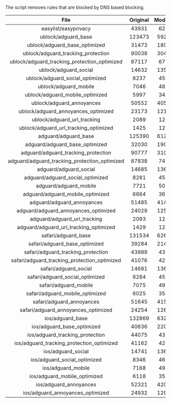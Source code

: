 The script removes rules that are blocked by DNS based blocking.


| File | Original | Modified |
|:----:|:-----:|:-----:|
| easylist/easyprivacy | 43931 | 6250 |
| ublock/adguard_base | 123473 | 59241 |
| ublock/adguard_base_optimized | 31473 | 18018 |
| ublock/adguard_tracking_protection | 90038 | 30400 |
| ublock/adguard_tracking_protection_optimized | 87117 | 6791 |
| ublock/adguard_social | 14632 | 13553 |
| ublock/adguard_social_optimized | 8237 | 4555 |
| ublock/adguard_mobile | 7046 | 4880 |
| ublock/adguard_mobile_optimized | 5997 | 3489 |
| ublock/adguard_annoyances | 50552 | 40555 |
| ublock/adguard_annoyances_optimized | 23173 | 12189 |
| ublock/adguard_url_tracking | 2089 | 1242 |
| ublock/adguard_url_tracking_optimized | 1425 | 1239 |
| adguard/adguard_base | 125390 | 61261 |
| adguard/adguard_base_optimized | 32030 | 19040 |
| adguard/adguard_tracking_protection | 90777 | 31085 |
| adguard/adguard_tracking_protection_optimized | 87838 | 7462 |
| adguard/adguard_social | 14685 | 13614 |
| adguard/adguard_social_optimized | 8281 | 4599 |
| adguard/adguard_mobile | 7721 | 5055 |
| adguard/adguard_mobile_optimized | 6664 | 3658 |
| adguard/adguard_annoyances | 51485 | 41410 |
| adguard/adguard_annoyances_optimized | 24029 | 12598 |
| adguard/adguard_url_tracking | 2093 | 1247 |
| adguard/adguard_url_tracking_optimized | 1429 | 1244 |
| safari/adguard_base | 131534 | 62683 |
| safari/adguard_base_optimized | 39284 | 21486 |
| safari/adguard_tracking_protection | 43989 | 4367 |
| safari/adguard_tracking_protection_optimized | 41076 | 4222 |
| safari/adguard_social | 14681 | 13604 |
| safari/adguard_social_optimized | 8284 | 4589 |
| safari/adguard_mobile | 7075 | 4916 |
| safari/adguard_mobile_optimized | 6025 | 3520 |
| safari/adguard_annoyances | 51645 | 41501 |
| safari/adguard_annoyances_optimized | 24254 | 12668 |
| ios/adguard_base | 132869 | 63200 |
| ios/adguard_base_optimized | 40636 | 22001 |
| ios/adguard_tracking_protection | 44075 | 4375 |
| ios/adguard_tracking_protection_optimized | 41162 | 4230 |
| ios/adguard_social | 14741 | 13636 |
| ios/adguard_social_optimized | 8346 | 4603 |
| ios/adguard_mobile | 7168 | 4957 |
| ios/adguard_mobile_optimized | 6118 | 3558 |
| ios/adguard_annoyances | 52321 | 42072 |
| ios/adguard_annoyances_optimized | 24932 | 12954 |